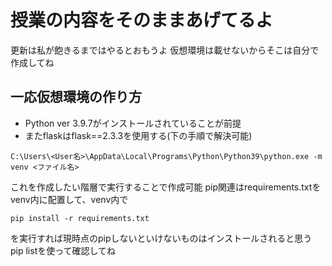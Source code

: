 # 授業の内容をそのままあげてるよ
更新は私が飽きるまではやるとおもうよ
仮想環境は載せないからそこは自分で作成してね

## 一応仮想環境の作り方
 - Python ver 3.9.7がインストールされていることが前提
 - またflaskはflask==2.3.3を使用する(下の手順で解決可能)
```
C:\Users\<User名>\AppData\Local\Programs\Python\Python39\python.exe -m venv <ファイル名>
```
これを作成したい階層で実行することで作成可能
pip関連はrequirements.txtをvenv内に配置して、venv内で
```
pip install -r requirements.txt
```
を実行すれば現時点のpipしないといけないものはインストールされると思う
pip listを使って確認してね

